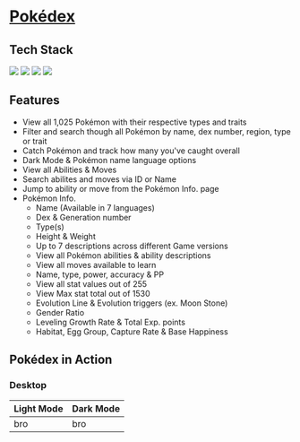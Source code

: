 # <a href="https://giancarlo-k.github.io/pokedex/index.html">Pokédex</a>

<h2>Tech Stack</h2>

<img src="https://img.shields.io/badge/JavaScript-F7DF1E?style=for-the-badge&logo=javascript&logoColor=black"> <img src="https://img.shields.io/badge/HTML5-E34F26?style=for-the-badge&logo=html5&logoColor=white"> <img src="https://img.shields.io/badge/CSS3-1572B6?style=for-the-badge&logo=css3&logoColor=white"> <img src="https://img.shields.io/badge/POKÉAPI-FFCB05?style=for-the-badge&logo="> 

<h2>Features</h2>


 - View all 1,025 Pokémon with their respective types and traits
 - Filter and search though all Pokémon by name, dex number, region, type or trait
 - Catch Pokémon and track how many you've caught overall
 - Dark Mode & Pokémon name language options
 - View all Abilities & Moves
 - Search abilites and moves via ID or Name
 - Jump to ability or move from the Pokémon Info. page
 - Pokémon Info. 
	- Name (Available in 7 languages)
	- Dex & Generation number
	- Type(s)
	- Height & Weight
	- Up to 7 descriptions across different Game versions
	- View all Pokémon abilities & ability descriptions
	- View all moves available to learn
	- Name, type, power, accuracy & PP
	- View all stat values out of 255
	- View Max stat total out of 1530
	- Evolution Line & Evolution triggers (ex. Moon Stone)
	- Gender Ratio
	- Leveling Growth Rate & Total Exp. points
	- Habitat, Egg Group, Capture Rate & Base Happiness




 <h2>Pokédex in Action</h2>

 <h3>Desktop</h3>

| Light Mode | Dark Mode |
| --- | --- |
| bro | bro |

